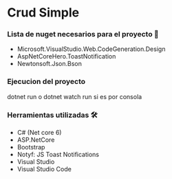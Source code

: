 # Crud Simple
### Lista de nuget necesarios para el proyecto 🔧

+ Microsoft.VisualStudio.Web.CodeGeneration.Design
+ AspNetCoreHero.ToastNotification
+ Newtonsoft.Json.Bson

### Ejecucion del proyecto
dotnet run o dotnet watch run si es por consola

### Herramientas utilizadas 🛠️

+ C# (Net core 6)
+ ASP.NetCore
+ Bootstrap 
+ Notyf: JS Toast Notifications
+ Visual Studio
+ Visual Studio Code



